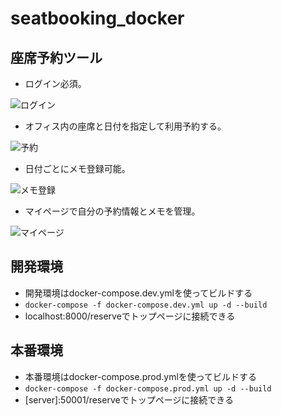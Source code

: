 # seatbooking_docker
## 座席予約ツール
- ログイン必須。

![ログイン](https://github.com/Kohei33/SeatBooking_Python/assets/63783758/50a4fb80-e581-4ced-a931-6b79ae2aad4d)

- オフィス内の座席と日付を指定して利用予約する。

![予約](https://github.com/Kohei33/SeatBooking_Python/assets/63783758/5ef2b6c4-473c-4f2e-b7e9-7bdb43b2c43d)

- 日付ごとにメモ登録可能。

![メモ登録](https://github.com/Kohei33/SeatBooking_Python/assets/63783758/881febd7-78cc-495c-9d7e-763dcb368d89)

- マイページで自分の予約情報とメモを管理。

![マイページ](https://github.com/Kohei33/SeatBooking_Python/assets/63783758/7babdd14-a59e-406a-9def-88ae1f19d90a)

## 開発環境
- 開発環境はdocker-compose.dev.ymlを使ってビルドする
- `docker-compose -f docker-compose.dev.yml up -d --build`
- localhost:8000/reserveでトップページに接続できる
## 本番環境
- 本番環境はdocker-compose.prod.ymlを使ってビルドする
- `docker-compose -f docker-compose.prod.yml up -d --build`
- \[server]:50001/reserveでトップページに接続できる
